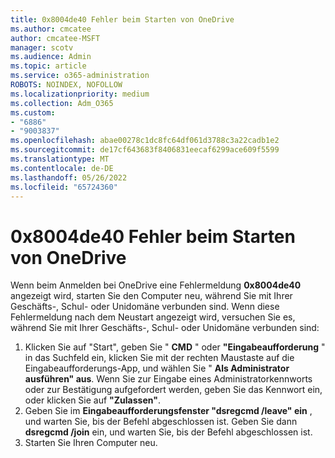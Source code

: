 ```yaml
---
title: 0x8004de40 Fehler beim Starten von OneDrive
ms.author: cmcatee
author: cmcatee-MSFT
manager: scotv
ms.audience: Admin
ms.topic: article
ms.service: o365-administration
ROBOTS: NOINDEX, NOFOLLOW
ms.localizationpriority: medium
ms.collection: Adm_O365
ms.custom:
- "6886"
- "9003837"
ms.openlocfilehash: abae00278c1dc8fc64df061d3788c3a22cadb1e2
ms.sourcegitcommit: de17cf643683f8406831eecaf6299ace609f5599
ms.translationtype: MT
ms.contentlocale: de-DE
ms.lasthandoff: 05/26/2022
ms.locfileid: "65724360"
---
```

# <a name="0x8004de40-error-when-launching-onedrive"></a>0x8004de40 Fehler beim Starten von OneDrive

Wenn beim Anmelden bei OneDrive eine Fehlermeldung **0x8004de40** angezeigt wird, starten Sie den Computer neu, während Sie mit Ihrer Geschäfts-, Schul- oder Unidomäne verbunden sind. Wenn diese Fehlermeldung nach dem Neustart angezeigt wird, versuchen Sie es, während Sie mit Ihrer Geschäfts-, Schul- oder Unidomäne verbunden sind:

1. Klicken Sie auf "Start", geben Sie " **CMD** " oder **"Eingabeaufforderung**  " in das Suchfeld ein, klicken Sie mit der rechten Maustaste auf die Eingabeaufforderungs-App, und wählen Sie "  **Als Administrator ausführen" aus**. Wenn Sie zur Eingabe eines Administratorkennworts oder zur Bestätigung aufgefordert werden, geben Sie das Kennwort ein, oder klicken Sie auf **"Zulassen"**.  
2. Geben Sie im **Eingabeaufforderungsfenster "dsregcmd /leave" ein** , und warten Sie, bis der Befehl abgeschlossen ist. Geben Sie dann **dsregcmd /join** ein, und warten Sie, bis der Befehl abgeschlossen ist.
3. Starten Sie Ihren Computer neu.
